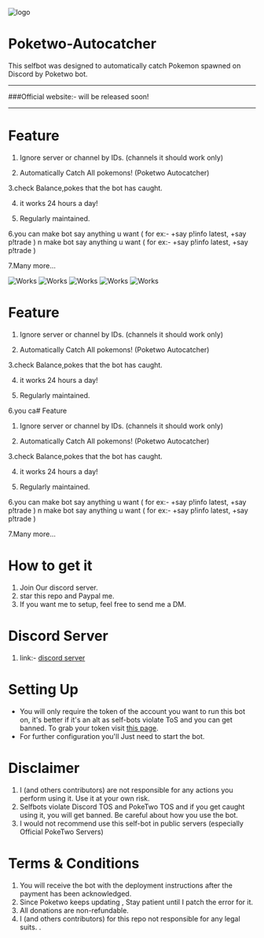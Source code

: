 ![logo](https://media3.giphy.com/media/92gTmYI21iZKls58oa/giphy.gif)

# Poketwo-Autocatcher
This selfbot was designed to automatically catch Pokemon spawned on Discord by Poketwo bot.

---

###Official website:- will be released soon!

---


# Feature
1. Ignore server or channel by IDs. (channels it should work only)

2. Automatically Catch All pokemons! (Poketwo Autocatcher)

3.check Balance,pokes that the bot has caught.

4. it works 24 hours a day!

5. Regularly maintained.

6.you can make bot say anything u want (  for ex:- +say p!info latest, +say p!trade  )
n make bot say anything u want (  for ex:- +say p!info latest, +say p!trade  )

7.Many more...

![Works](https://media1.giphy.com/media/9cepV83q9ZVW8vAJ2w/giphy.gif)
![Works](https://media0.giphy.com/media/gIG0Aw7vFsU8fKKywD/giphy.gif)
![Works](https://cdn.discordapp.com/attachments/504587263242534913/780038260457209856/20201122_171216_edited.jpg)
![Works](https://cdn.discordapp.com/attachments/504587263242534913/780038815850823701/20201122_171514_edited.jpg)
![Works](https://media4.giphy.com/media/fMH1ennRztVJkjtvRr/giphy.gif)
# Feature
1. Ignore server or channel by IDs. (channels it should work only)

2. Automatically Catch All pokemons! (Poketwo Autocatcher)

3.check Balance,pokes that the bot has caught.

4. it works 24 hours a day!

5. Regularly maintained.

6.you ca# Feature
1. Ignore server or channel by IDs. (channels it should work only)

2. Automatically Catch All pokemons! (Poketwo Autocatcher)

3.check Balance,pokes that the bot has caught.

4. it works 24 hours a day!

5. Regularly maintained.

6.you can make bot say anything u want (  for ex:- +say p!info latest, +say p!trade  )
n make bot say anything u want (  for ex:- +say p!info latest, +say p!trade  )

7.Many more...
# How to get it
1. Join Our discord server.
2. star this repo and Paypal me.
3. If you want me to setup, feel free to send me a DM.

# Discord Server
1. link:- [discord server](https://discord.gg/8VhA4mz4NS)
# Setting Up

- You will only require the token of the account you want to run this bot on, it's better if it's an alt as self-bots violate ToS and you can get banned. To grab your token visit [this page](https://github.com/TheRacingLion/Discord-SelfBot/wiki/Discord-Token-Tutorial).
- For further configuration you'll Just need to start the bot.

# Disclaimer
1. I (and others contributors) are not responsible for any actions you perform using it. Use it at your own risk.
2. Selfbots violate Discord TOS and PokeTwo TOS and if you get caught using it, you will get banned. Be careful about how you use the bot.
3. I would not recommend use this self-bot in public servers (especially Official PokeTwo Servers)

# Terms & Conditions
1. You will receive the bot with the deployment instructions after the payment has been acknowledged.
2. Since Poketwo keeps updating , Stay patient until I patch the error for it.
3. All donations are non-refundable.
4. I (and others contributors) for this repo not responsible for any legal suits.
.
